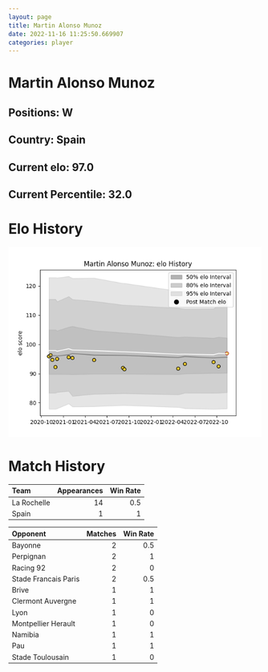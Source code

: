 ```yaml
---  
layout: page  
title: Martin Alonso Munoz  
date: 2022-11-16 11:25:50.669907  
categories: player  
---
```

# Martin Alonso Munoz

## Positions: W

## Country: Spain

## Current elo: 97.0

## Current Percentile: 32.0

# Elo History


![elo history](history_MartinAlonsoMunoz.png)
# Match History


| Team        |   Appearances |   Win Rate |
|:------------|--------------:|-----------:|
| La Rochelle |            14 |        0.5 |
| Spain       |             1 |        1   |

| Opponent             |   Matches |   Win Rate |
|:---------------------|----------:|-----------:|
| Bayonne              |         2 |        0.5 |
| Perpignan            |         2 |        1   |
| Racing 92            |         2 |        0   |
| Stade Francais Paris |         2 |        0.5 |
| Brive                |         1 |        1   |
| Clermont Auvergne    |         1 |        1   |
| Lyon                 |         1 |        0   |
| Montpellier Herault  |         1 |        0   |
| Namibia              |         1 |        1   |
| Pau                  |         1 |        1   |
| Stade Toulousain     |         1 |        0   |